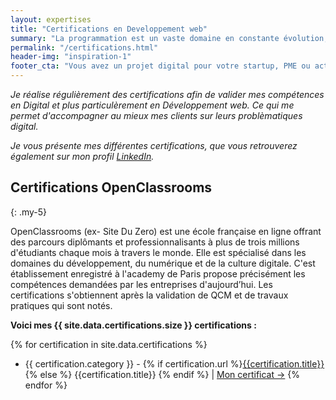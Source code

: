```yaml
---
layout: expertises
title: "Certifications en Developpement web"
summary: "La programmation est un vaste domaine en constante évolution, plusieurs organismes proposent des formations en ligne (e-Learning) qui permettent d’obtenir des certifications sur leurs outils ainsi que sur des compétences techniques"
permalink: "/certifications.html"
header-img: "inspiration-1"
footer_cta: "Vous avez un projet digital pour votre startup, PME ou activité de freelance ? Et si nous en parlions ensemble pour vous aider à atteindre vos objectifs."
---
```

*Je réalise régulièrement des certifications afin de valider mes compétences en Digital et plus particulèrement en Développement web. Ce qui me permet d'accompagner au mieux mes clients sur leurs problèmatiques digital.*

*Je vous présente mes différentes certifications, que vous retrouverez également sur mon profil <a href="{{ site.data.authors.nicolas.linkedin }}" rel="me" target="blank">LinkedIn</a>.*


## Certifications OpenClassrooms
{: .my-5}

OpenClassrooms (ex- Site Du Zero) est une école française en ligne offrant des parcours diplômants et professionnalisants à plus de trois millions d'étudiants chaque mois à travers le monde. Elle est spécialisé dans les domaines du développement, du numérique et de la culture digitale. C'est établissement enregistré à l'academy de Paris propose précisément les compétences demandées par les entreprises d'aujourd’hui. Les certifications s'obtiennent après la validation de QCM et de travaux pratiques qui sont notés.


**Voici mes {{ site.data.certifications.size }} certifications :**

{% for certification in site.data.certifications %}
  - <span class="text-muted">{{ certification.category }} -</span> {% if certification.url %}<a href="{{certification.url}}">{{certification.title}}</a> {% else %} {{certification.title}} {% endif %} \| <a href="{{site.data.authors.nicolas.certifications_folder}}">Mon certificat →</a>
{% endfor %}
